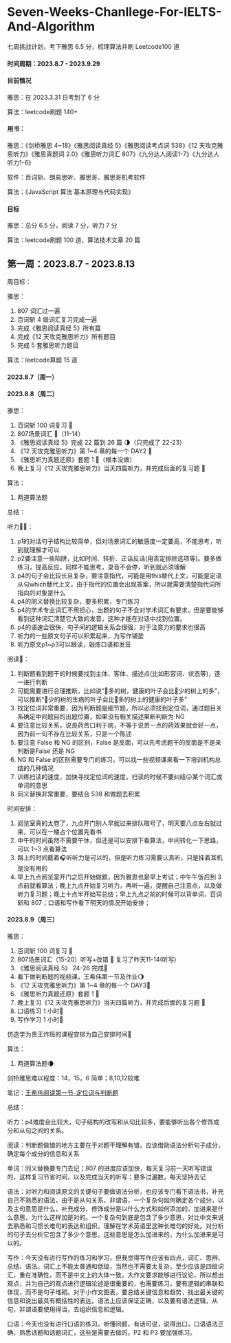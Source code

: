 # Seven-Weeks-Chanllege-For-IELTS-And-Algorithm
七周挑战计划，考下雅思 6.5 分，梳理算法并刷 Leetcode100 道

#### 时间周期：2023.8.7 - 2023.9.29


#### 目前情况

雅思：在 2023.3.31 日考到了 6 分

算法：leetcode刷题 140+

#### 用书：

雅思：《剑桥雅思 4~18》《雅思阅读真经 5》《雅思阅读考点词 538》《12 天攻克雅思听力》《雅思真题词 2.0》《雅思听力词汇 807》《九分达人阅读1-7》《九分达人听力1-6》

软件：百词斩、朗易思听、雅思哥、雅思哥机考软件

算法：《JavaScript 算法 基本原理与代码实现》

#### 目标

雅思：总分 6.5 分，阅读 7 分，听力 7 分

算法：leetcode刷题 100 道，算法技术文章 20 篇

## 第一周：2023.8.7 - 2023.8.13

周目标：

雅思：

1. 807 词汇过一遍
2. 百词斩 4 级词汇复习完成一遍
3. 完成《雅思阅读真经 5》所有篇
4. 完成《12 天攻克雅思听力》所有题目
5. 完成 5 套雅思听力题目

算法：leetcode算题 15 道

#### 2023.8.7（周一）

#### 2023.8.8（周二）

雅思：

1. 百词斩 100 词复习 🌝
2. 807场景词汇 🌝（11-14）
3. 《雅思阅读真经 5》完成 22 篇到 26 篇 🌗（只完成了 22-23）
4. 《12 天攻克雅思听力》第 1~4 章的每一个 DAY2 🌝
5. 《雅思听力真题还原》套题 1 🌚（根本没做）
6. 晚上复习《12 天攻克雅思听力》当天四篇听力，并完成后面的复习题 🌝

算法：

1. 两道算法题

总结：

听力👂🏻：

1. p1的对话句子结构比较简单，但对场景词汇的敏感度一定要高，不能思考，听到就理解才可以
2. p2要注意一些陷阱，比如时间、转折、正话反话(用否定排除选项等)。要多做练习，提高反应，同样不能思考，录音不会停，听到就必须理解
3. p4的句子会比较长且复杂，要注意指代，可能是用this替代上文，可能是定语从句which替代上文，由于指代的位置会出现答案，所以就需要清楚指代词所指向的对象是什么
4. p4的同义替换比较复杂，要多积累，专门练习
5. p4的学术专业词汇不用担心，出题的句子不会对学术词汇有要求，但是要能够看到这种词汇清楚它大致的发音，这种才能在对话中找到位置。
6. p4的语速会很快，句子间的逻辑关系会很强，对于注意力的要求也很高
7. 听力的一些原文句子可以积累起来，为写作铺垫
8. 听力原文p1~p3可以跟读，锻炼口语和发音

阅读📖：

1. 判断题看到题干的时候要找到主体、客体、描述点(比如形容词、状态等)，逐一进行判断
2. 可能需要进行合理推断，比如说“🐜多的树，健康的叶子会比🐜少的树上的多”，可以推断“🐜少的树的生病的叶子会比🐜多的树上的健康的叶子多”
3. 找定位词非常重要，因为判断题是细节题，所以必须找到定位词，通过题目关系确定中间题目的出题位置，如果没有相关描述果断判断为 NG
4. 要注意比较关系，说良药苦口利于病，不等于说苦一点的药效果就会好一点，因为前一句不存在比较关系，只是一个陈述
5. 要注意 False 和 NG 的区别，False 是反面，可以先考虑题干的反面是不是来判断是False 还是 NG
6. NG 和 False 的区别需要专门的练习，可以找一些视频课来看一下培训机构总结的几种情况
7. 训练扫读的速度，加快寻找定位词的速度，扫读的时候不要纠结😖某个词汇或单词的意思
8. 同义替换非常重要，要结合 538 和做题去积累

时间安排：

1. 阅览室真的太卷了，九点开门别人早就过来排队取号了，明天要八点左右就过来，可以在一楼占个位置先看书
2. 中午的时间虽然不需要午休，但还是可以安排下看算法，中间转化一下思路，可以 1~3 点看算法
3. 路上的时间戴着🎧听听力是可以的，但是听力练习需要认真听，只是挂着耳机是没有用的
4. 早上九点阅览室开门之后开始做题，因为雅思也是早上考试；中午午饭后到 3 点前就看算法；晚上九点开始复习听力，再听一遍，提醒自己注意点，以及做听力复习题；晚上十点半开始写总结；早上九点之前的时候可以背单词，百词斩和 807；口语和写作看下明天的情况开始安排；

#### 2023.8.9（周三）

雅思：

1. 百词斩 100 词复习 🌝
2. 807场景词汇（15-20）听写+改错 🌛 复习了昨天11-14(听写)
3. 《雅思阅读真经 5》 24-26 完成🌝
4. 看下做判断题的视频课，王希伟第一节及作业🌖
5. 《12 天攻克雅思听力》第 1~4 章的每一个 DAY3🌝
6. 《雅思听力真题还原》套题 1 🌚
7. 晚上复习《12 天攻克雅思听力》当天四篇听力，并完成后面的复习题 🌝
8. 口语练习 1 小时🌚
9. 写作学习 1 小时🌚

仿造学为贵王炸班的课程安排为自己安排时间🌝

算法：

1. 两道算法题🌘


剑桥雅思难以程度：14，15，6 简单；8,10,12较难

笔记：[王希伟阅读第一节-定位词与判断题](https://github.com/fltenwall/Seven-Weeks-Chanllege-For-IELTS-And-Algorithm)

总结：

听力：p4难度会比较大，句子结构的改写和从句比较多，要能够听出各个修饰成分和从句之间的关系。

阅读：判断题做错的地方主要在于对题干理解有错，应该借助语法分析句子成分，确定每个成分的信息和关系

单词：同义替换要专门去记；807 的进度应该加快，每天复习前一天听写错误的，这样复习节省时间，以及完成当天的听写；要多过遍数，每天坚持去记

语法：对听力和阅读原文的关键句子要做语法分析，也应该专门看下语法书，补充自己不熟悉的语法，由于是从句关系，非谓语，一个复杂句如何确定各个成分，以及主句意思是什么，补充成分、修饰成分是以什么方式和如何添加的，加进来是什么意思，为什么这样加是对的。一个复杂句到底是包含了多少意思，对比中文来说去熟悉和习惯长难句的表达和组织，理解在学术英语里这种长难句的好处。对分析的句子去分析它包含了多少个意思，这些意思是怎么加进来的，为什么加进来是可以的。

写作：今天没有进行写作的练习和学习，但我觉得写作应该有四点，词汇、思辨、总结、语法。词汇上不能太普通和低级，当然也不需要太复杂，至少应该是四级词汇，重在准确性，而不是中文上的大体一致。大作文要求能够进行议论，所以想出观点，并为自己的观点进行逻辑论述是很重要的，也需要练习，要有逻辑的串联和体现，而不是句子堆砌。对于小作文图表，要总结关键信息和趋势，找出最关键的信息和说出最具有概括性的表达。语法上应该保证正确，以及要有语法逻辑，从句，非谓语要使用得当，去组织信息和逻辑。

口语：今天也没有进行口语的练习。听懂问题，有话可说，说得出口，口语语法正确，熟悉话题和话题词汇，这些是需要去做的。P2 和 P3 要加强练习。
